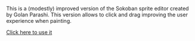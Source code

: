 This is a (modestly) improved version of the Sokoban sprite editor created by Golan Parashi.
This version allows to click and drag improving the user experience when painting. 

[Click here to use it](https://rawgit.com/idelvall/nand-mines/edit/master/tools/BitmapEditor.html)

